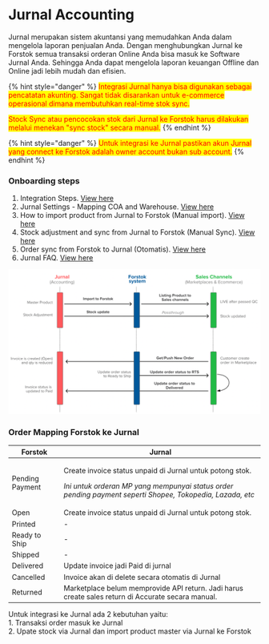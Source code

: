 # Jurnal Accounting

Jurnal merupakan sistem akuntansi yang memudahkan Anda dalam mengelola laporan penjualan Anda. Dengan menghubungkan Jurnal ke Forstok semua transaksi orderan Online Anda bisa masuk ke Software Jurnal Anda. Sehingga Anda dapat mengelola laporan keuangan Offline dan Online jadi lebih mudah dan efisien.

{% hint style="danger" %}
<mark style="color:red;">Integrasi Jurnal hanya bisa digunakan sebagai pencatatan akunting. Sangat tidak disarankan untuk e-commerce operasional dimana membutuhkan real-time stok sync.</mark>&#x20;

<mark style="color:red;">Stock Sync atau pencocokan stok dari Jurnal ke Forstok harus dilakukan melalui menekan "sync stock" secara manual.</mark>&#x20;
{% endhint %}

{% hint style="danger" %}
<mark style="color:red;">Untuk integrasi ke Jurnal pastikan akun Jurnal yang connect ke Forstok adalah owner account bukan sub account.</mark>
{% endhint %}

### Onboarding steps

1. Integration Steps. [View here](integrasi-jurnal.md)
2. Jurnal Settings - Mapping COA and Warehouse. [View here](pesanan-penjualan-ke-faktur-chart-of-accounting-mapping.md)
3. How to import product from Jurnal to Forstok (Manual import). [View here](pedoman-penggunaan-jurnal-di-forstok.md)
4. Stock adjustment and sync from Jurnal to Forstok (Manual Sync). [View here](sinkronisasi-stok-jurnal-ke-forstok.md)
5. Order sync from Forstok to Jurnal (Otomatis). [View here](sinkronisasi-order-forstok-ke-jurnal.md)
6. Jurnal FAQ. [View here](faq-jurnal.md)

![Jurnal x Forstok API Flow](../../../.gitbook/assets/screen-shot-2021-08-27-at-10.50.08-am.png)

### **Order Mapping Forstok ke Jurnal**

| **Forstok**     | **Jurnal**                                                                                                                                                                                      |
| --------------- | ----------------------------------------------------------------------------------------------------------------------------------------------------------------------------------------------- |
| Pending Payment | <p>Create invoice status unpaid di Jurnal untuk potong stok. </p><p></p><p><em>Ini untuk orderan MP yang mempunyai status order pending payment seperti Shopee, Tokopedia, Lazada, etc</em></p> |
| Open            | Create invoice status unpaid di Jurnal untuk potong stok.                                                                                                                                       |
| Printed         | -                                                                                                                                                                                               |
| Ready to Ship   | -                                                                                                                                                                                               |
| Shipped         | -                                                                                                                                                                                               |
| Delivered       | Update invoice jadi Paid di jurnal                                                                                                                                                              |
| Cancelled       | Invoice akan di delete secara otomatis di Jurnal                                                                                                                                                |
| Returned        | Marketplace belum memprovide API return. Jadi harus create sales return di Accurate secara manual.                                                                                              |



Untuk integrasi ke Jurnal ada 2 kebutuhan yaitu:\
1\. Transaksi order masuk ke Jurnal\
2\. Upate stock via Jurnal dan import product master via Jurnal ke Forstok
